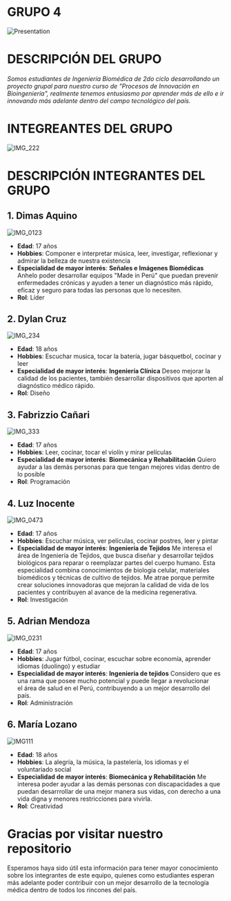 # GRUPO 4
![Presentation](https://github.com/user-attachments/assets/9373c22e-0b99-4679-b615-a6c909aa9de7)

# DESCRIPCIÓN DEL GRUPO
###### Somos estudiantes de Ingeniería Biomédica de 2do ciclo desarrollando un proyecto grupal para nuestro curso de "Procesos de Innovación en Bioingeniería", realmente tenemos entusiasmo por aprender más de ello e ir innovando más adelante dentro del campo tecnológico del país.

# INTEGREANTES DEL GRUPO
![IMG_222](https://github.com/user-attachments/assets/b2d97bee-323e-4512-b6c2-34f75565f0f0)

# DESCRIPCIÓN INTEGRANTES DEL GRUPO

## 1. Dimas Aquino 
![IMG_0123](https://github.com/user-attachments/assets/358e31d8-5738-4d93-832c-4331e8b920a3)
- **Edad**: 17 años
- **Hobbies**: Componer e interpretar música, leer, investigar, reflexionar y admirar la belleza de nuestra existencia
- **Especialidad de mayor interés**: **Señales e Imágenes Biomédicas** Anhelo poder desarrollar equipos "Made in Perú" que puedan prevenir enfermedades crónicas y ayuden a tener un diagnóstico más rápido, eficaz y seguro para todas las personas que lo necesiten.
- **Rol**: Líder

## 2. Dylan Cruz
![IMG_234](https://github.com/user-attachments/assets/ad1d6ca3-d47c-4a6b-bba8-c7f598423b78)
- **Edad**: 18 años
- **Hobbies**: Escuchar musica, tocar la batería, jugar básquetbol, cocinar y leer
- **Especialidad de mayor interés**: **Ingeniería Clínica** Deseo mejorar la calidad de los pacientes, también desarrollar dispositivos que aporten al diagnóstico médico rápido.
- **Rol**: Diseño

## 3. Fabrizzio Cañari
![IMG_333](https://github.com/user-attachments/assets/e2c1dec1-0e2f-430c-87d0-684a4d2aca4e)
- **Edad**: 17 años
- **Hobbies**: Leer, cocinar, tocar el violín y mirar películas
- **Especialidad de mayor interés**: **Biomecánica y Rehabilitación** Quiero ayudar a las demás personas para que tengan mejores vidas dentro de lo posible
- **Rol**: Programación

## 4. Luz Inocente
![IMG_0473](https://github.com/user-attachments/assets/6966386f-061e-4867-a5ad-7e2194940006)
- **Edad**: 17 años
- **Hobbies**: Escuchar música, ver películas, cocinar postres, leer y pintar
- **Especialidad de mayor interés**: **Ingeniería de Tejidos** Me interesa el área de Ingeniería de Tejidos, que busca diseñar y desarrollar tejidos biológicos para reparar o reemplazar partes del cuerpo humano. Esta especialidad combina conocimientos de biología celular, materiales biomédicos y técnicas de cultivo de tejidos. Me atrae porque permite crear soluciones innovadoras que mejoran la calidad de vida de los pacientes y contribuyen al avance de la medicina regenerativa.
- **Rol**: Investigación

## 5. Adrian Mendoza
![IMG_0231](https://github.com/user-attachments/assets/703bf354-23ce-432b-8e84-4b9ed0332768)
- **Edad**: 17 años
- **Hobbies**: Jugar fútbol, cocinar, escuchar sobre economía, aprender idiomas (duolingo) y estudiar
- **Especialidad de mayor interés**: **Ingenieria de tejidos** Considero que es una rama que posee mucho potencial y puede llegar a revolucionar el área de salud en el Perú, contribuyendo a un mejor desarrollo del país.
- **Rol**: Administración

## 6. María Lozano
![IMG111](https://github.com/user-attachments/assets/bc96736d-ed9e-4735-91c7-d8ebc04bda74)
- **Edad**: 18 años
- **Hobbies**: La alegría, la música, la pastelería, los idiomas y el voluntariado social
- **Especialidad de mayor interés**: **Biomecánica y Rehabilitación** Me interesa poder ayudar a las demás personas con discapacidades a que puedan desarrrollar de una mejor manera sus vidas, con derecho a una vida digna y menores restricciones para vivirla.
- **Rol**: Creatividad

# Gracias por visitar nuestro repositorio
Esperamos haya sido útil esta información para tener mayor conocimiento sobre los integrantes de este equipo, quienes como estudiantes esperan más adelante poder contribuir con un mejor desarrollo de la tecnología médica dentro de todos los rincones del país.
